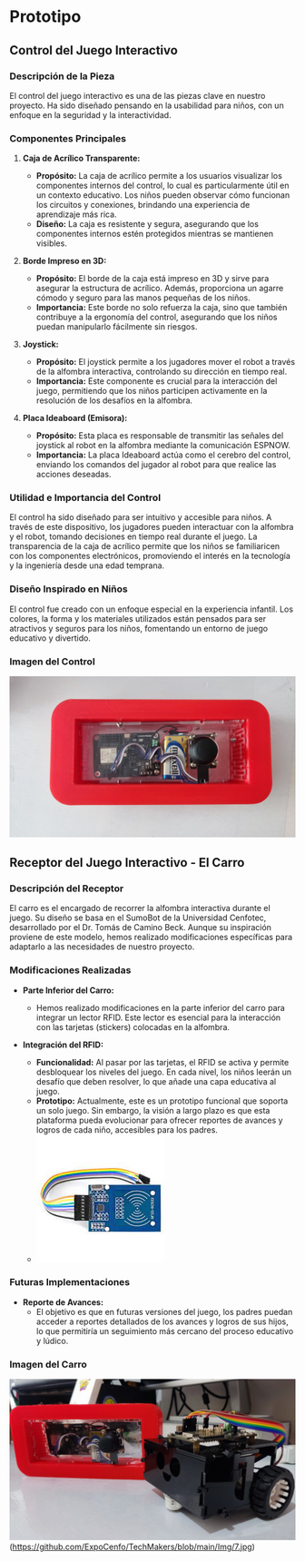# **Prototipo**

## **Control del Juego Interactivo**

### **Descripción de la Pieza**
El control del juego interactivo es una de las piezas clave en nuestro proyecto. Ha sido diseñado pensando en la usabilidad para niños, con un enfoque en la seguridad y la interactividad.

### **Componentes Principales**
1. **Caja de Acrílico Transparente:**
   - **Propósito:** La caja de acrílico permite a los usuarios visualizar los componentes internos del control, lo cual es particularmente útil en un contexto educativo. Los niños pueden observar cómo funcionan los circuitos y conexiones, brindando una experiencia de aprendizaje más rica.
   - **Diseño:** La caja es resistente y segura, asegurando que los componentes internos estén protegidos mientras se mantienen visibles.

2. **Borde Impreso en 3D:**
   - **Propósito:** El borde de la caja está impreso en 3D y sirve para asegurar la estructura de acrílico. Además, proporciona un agarre cómodo y seguro para las manos pequeñas de los niños.
   - **Importancia:** Este borde no solo refuerza la caja, sino que también contribuye a la ergonomía del control, asegurando que los niños puedan manipularlo fácilmente sin riesgos.

3. **Joystick:**
   - **Propósito:** El joystick permite a los jugadores mover el robot a través de la alfombra interactiva, controlando su dirección en tiempo real.
   - **Importancia:** Este componente es crucial para la interacción del juego, permitiendo que los niños participen activamente en la resolución de los desafíos en la alfombra.

4. **Placa Ideaboard (Emisora):**
   - **Propósito:** Esta placa es responsable de transmitir las señales del joystick al robot en la alfombra mediante la comunicación ESPNOW.
   - **Importancia:** La placa Ideaboard actúa como el cerebro del control, enviando los comandos del jugador al robot para que realice las acciones deseadas.

### **Utilidad e Importancia del Control**
El control ha sido diseñado para ser intuitivo y accesible para niños. A través de este dispositivo, los jugadores pueden interactuar con la alfombra y el robot, tomando decisiones en tiempo real durante el juego. La transparencia de la caja de acrílico permite que los niños se familiaricen con los componentes electrónicos, promoviendo el interés en la tecnología y la ingeniería desde una edad temprana.

### **Diseño Inspirado en Niños**
El control fue creado con un enfoque especial en la experiencia infantil. Los colores, la forma y los materiales utilizados están pensados para ser atractivos y seguros para los niños, fomentando un entorno de juego educativo y divertido.

### **Imagen del Control**
![Imagen del Control](https://github.com/ExpoCenfo/TechMakers/blob/main/Img/1.jpg)

## **Receptor del Juego Interactivo - El Carro**

### **Descripción del Receptor**
El carro es el encargado de recorrer la alfombra interactiva durante el juego. Su diseño se basa en el SumoBot de la Universidad Cenfotec, desarrollado por el Dr. Tomás de Camino Beck. Aunque su inspiración proviene de este modelo, hemos realizado modificaciones específicas para adaptarlo a las necesidades de nuestro proyecto.

### **Modificaciones Realizadas**
- **Parte Inferior del Carro:**
  - Hemos realizado modificaciones en la parte inferior del carro para integrar un lector RFID. Este lector es esencial para la interacción con las tarjetas (stickers) colocadas en la alfombra.
  
- **Integración del RFID:**
  - **Funcionalidad:** Al pasar por las tarjetas, el RFID se activa y permite desbloquear los niveles del juego. En cada nivel, los niños leerán un desafío que deben resolver, lo que añade una capa educativa al juego.
  - **Prototipo:** Actualmente, este es un prototipo funcional que soporta un solo juego. Sin embargo, la visión a largo plazo es que esta plataforma pueda evolucionar para ofrecer reportes de avances y logros de cada niño, accesibles para los padres.
  - ![Sensor RFID](https://github.com/ExpoCenfo/TechMakers/blob/main/Img/6.jpeg)

### **Futuras Implementaciones**
- **Reporte de Avances:**
  - El objetivo es que en futuras versiones del juego, los padres puedan acceder a reportes detallados de los avances y logros de sus hijos, lo que permitiría un seguimiento más cercano del proceso educativo y lúdico.

### **Imagen del Carro**
![Imagen del Carro](https://github.com/ExpoCenfo/TechMakers/blob/main/Img/4.jpg)
(https://github.com/ExpoCenfo/TechMakers/blob/main/Img/7.jpg)


